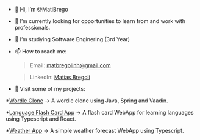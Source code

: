 - 👋 Hi, I’m @MatiBrego
- 👀 I’m currently looking for opportunities to learn from and work with professionals.
- 🌱 I’m studying Software Enginering (3rd Year)
- 📫 How to reach me:

  > Email: matbregolinh@gmail.com 

  > LinkedIn: [Matías Bregoli](https://www.linkedin.com/in/mat%C3%ADas-bregoli-a8b19a217)
            
- 💼 Visit some of my projects:

*[Wordle Clone](https://github.com/MatiBrego/wordle-clone-java) -> A wordle clone using Java, Spring and Vaadin.

*[Language Flash Card App](https://github.com/MatiBrego/flashcardapp) -> A flash card WebApp for learning languages using Typescript and React.

*[Weather App](https://github.com/MatiBrego/weatherapp) -> A simple weather forecast WebApp using Typescript.
        

<!---
MatiBrego/MatiBrego is a ✨ special ✨ repository because its `README.md` (this file) appears on your GitHub profile.
You can click the Preview link to take a look at your changes.
--->
